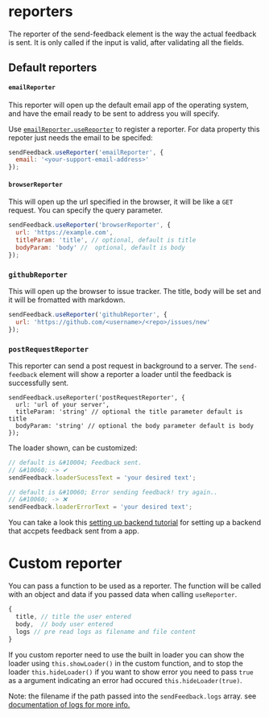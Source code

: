 # reporters
The reporter of the send-feedback element is the way the actual feedback is sent.
It is only called if the input is valid, after validating all the fields.

## Default reporters

#### `emailReporter`

This reporter will open up the default email app of the operating system, and have the email ready to be sent to address
you will specify.

Use [`emailReporter.useReporter`](methods.md#useReporter) to register a reporter.
For data property this repoter just needs the email to be specifed:

```javascript
sendFeedback.useReporter('emailReporter', {
  email: '<your-support-email-address>'
});
```

#### `browserReporter`

This will open up the url specified in the browser, it will be like a `GET` request.
You can specify the query parameter.
```javascript
sendFeedback.useReporter('browserReporter', {
  url: 'https://example.com',
  titleParam: 'title', // optional, default is title
  bodyParam: 'body' //  optional, default is body
});
```

### `githubReporter`

This will open up the browser to issue tracker. The title, body will be set and
it will be fromatted with markdown.
```javascript
sendFeedback.useReporter('githubReporter', {
  url: 'https://github.com/<username>/<repo>/issues/new'
});
```

### `postRequestReporter`

This reporter can send a post request in background to a server.
The `send-feedback` element will show a reporter a loader until the
feedback is successfully sent.
```
sendFeedback.useReporter('postRequestReporter', {
  url: 'url of your server',
  titleParam: 'string' // optional the title parameter default is title
  bodyParam: 'string' // optional the body parameter default is body
});
```

The loader shown, can be customized:
```javascript
// default is &#10004; Feedback sent.
// &#10060; -> ✔
sendFeedback.loaderSucessText = 'your desired text';

// default is &#10060; Error sending feedback! try again..
// &#10060; -> ❌
sendFeedback.loaderErrorText = 'your desired text';
```

You can take a look this [setting up backend tutorial](/tutorials/setting-up-backend.md)
for setting up a backend that accpets feedback sent from a app.

# Custom reporter
You can pass a function to be used as a reporter. The function will be called with
an object and data if you passed data when calling `useReporter`.
```javascript
{
  title, // title the user entered
  body,  // body user entered
  logs // pre read logs as filename and file content
}
```

If you custom reporter need to use the built in loader you can show the loader using
`this.showLoader()` in the custom function, and to stop the loader `this.hideLoader()`
if you want to show error you need to pass `true` as a argument indicating an error had
occured `this.hideLoader(true)`.

Note: the filename if the path passed into the `sendFeedback.logs` array.
see [documentation of logs for more info.](methods.md#logs)
